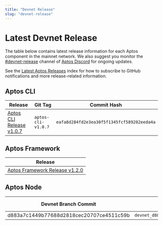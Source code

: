 ```yaml
---
title: "Devnet Release"
slug: "devnet-release"
---
```


# Latest Devnet Release

The table below contains latest release information for each Aptos component in the mainnet network. We also suggest you monitor the [#devnet-release](https://discord.com/channels/945856774056083548/956692649430093904) channel of [Aptos Discord](https://discord.gg/aptoslabs) for ongoing updates.

See the [Latest Aptos Releases](./index.md) index for how to subscribe to GitHub notifications and more release-related information.

## Aptos CLI

|Release | Git Tag | Commit Hash|
|---|---|---|
|[Aptos CLI Release v1.0.7](https://github.com/aptos-labs/aptos-core/releases/tag/aptos-cli-v1.0.7)| `aptos-cli-v1.0.7` | `eafa8d284fd2e3ea30f5f1345fcf589202eeda4a` |

## Aptos Framework

|Release |
|---|
|[Aptos Framework Release v1.2.0](https://github.com/aptos-labs/aptos-core/releases/tag/aptos-framework-v1.2.0)|

## Aptos Node

|Devnet Branch Commit | Docker Image Tag | Docker Image Digest | genesis.blob sha256 | Chain ID|
|---|---|---|---|---|
|d883a7c1449b77688d2818cec20707ce4511c59b| `devnet_d883a7c1449b77688d2818cec20707ce4511c59b` | `sha256:dc06009f046efdf47d4ecd9d69012196c3a41e3e37f89839145714a97a804c01` | `2cca824bcb2094d03d22444a8ba5bc7c33e59b7fbf6b74012827d7f1bd70304f`| 45 |